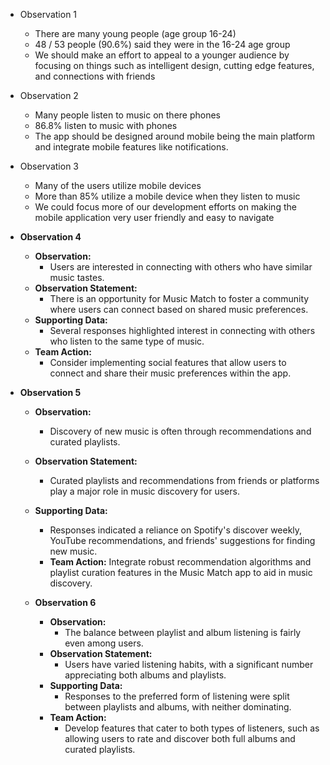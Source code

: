 - Observation 1
  - There are many young people (age group 16-24)
  - 48 / 53 people (90.6%) said they were in the 16-24 age group
  - We should make an effort to appeal to a younger audience by focusing on things such as intelligent design, cutting edge features, and connections with friends

- Observation 2
  - Many people listen to music on there phones
  - 86.8% listen to music with phones
  - The app should be designed around mobile being the main platform and integrate mobile features like notifications.

- Observation 3
  - Many of the users utilize mobile devices
  - More than 85% utilize a mobile device when they listen to music
  - We could focus more of our development efforts on making the mobile application very user friendly and easy to navigate
 
- **Observation 4**
  - **Observation:**
    - Users are interested in connecting with others who have similar music tastes.
  - **Observation Statement:**
    - There is an opportunity for Music Match to foster a community where users can connect based on shared music preferences.
  - **Supporting Data:**
    - Several responses highlighted interest in connecting with others who listen to the same type of music.
  - **Team Action:**
    - Consider implementing social features that allow users to connect and share their music preferences within the app.

- **Observation 5**
  - **Observation:**
    - Discovery of new music is often through recommendations and curated playlists.
  - **Observation Statement:**
    - Curated playlists and recommendations from friends or platforms play a major role in music discovery for users.
  - **Supporting Data:**
    - Responses indicated a reliance on Spotify's discover weekly, YouTube recommendations, and friends' suggestions for finding new music.
    - **Team Action:** Integrate robust recommendation algorithms and playlist curation features in the Music Match app to aid in music discovery.

  - **Observation 6**
    - **Observation:**
      - The balance between playlist and album listening is fairly even among users.
    - **Observation Statement:**
      - Users have varied listening habits, with a significant number appreciating both albums and playlists.
    - **Supporting Data:**
      - Responses to the preferred form of listening were split between playlists and albums, with neither dominating.
    - **Team Action:**
      - Develop features that cater to both types of listeners, such as allowing users to rate and discover both full albums and curated playlists.
